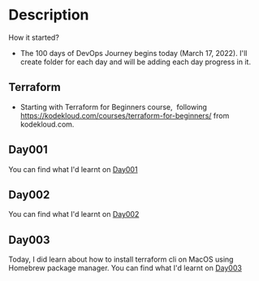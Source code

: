 # Description
How it started?
- The 100 days of DevOps Journey begins today (March 17, 2022). I'll create folder for each day and will be adding each day progress in it.

## Terraform

- Starting with Terraform for Beginners course,  following https://kodekloud.com/courses/terraform-for-beginners/ from kodekloud.com. 

## Day001

You can find what I'd learnt on [Day001](Terraform-Day001/)

## Day002

You can find what I'd learnt on [Day002](Terraform-Day002/)

## Day003

Today, I did learn about how to install terraform cli on MacOS using Homebrew package manager. You can find what I'd learnt on [Day003](Terraform-Day003/)

